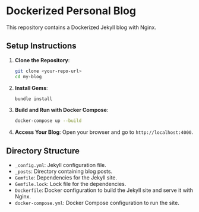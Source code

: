 # Dockerized Personal Blog

This repository contains a Dockerized Jekyll blog with Nginx.

## Setup Instructions

1. **Clone the Repository**:
    ```sh
    git clone <your-repo-url>
    cd my-blog
    ```

2. **Install Gems**:
    ```sh
    bundle install
    ```

3. **Build and Run with Docker Compose**:
    ```sh
    docker-compose up --build
    ```

4. **Access Your Blog**:
    Open your browser and go to `http://localhost:4000`.

## Directory Structure

- `_config.yml`: Jekyll configuration file.
- `_posts`: Directory containing blog posts.
- `Gemfile`: Dependencies for the Jekyll site.
- `Gemfile.lock`: Lock file for the dependencies.
- `Dockerfile`: Docker configuration to build the Jekyll site and serve it with Nginx.
- `docker-compose.yml`: Docker Compose configuration to run the site.
